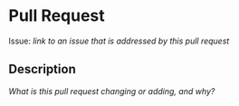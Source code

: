# Pull Request

Issue: _link to an issue that is addressed by this pull request_

## Description

_What is this pull request changing or adding, and why?_
